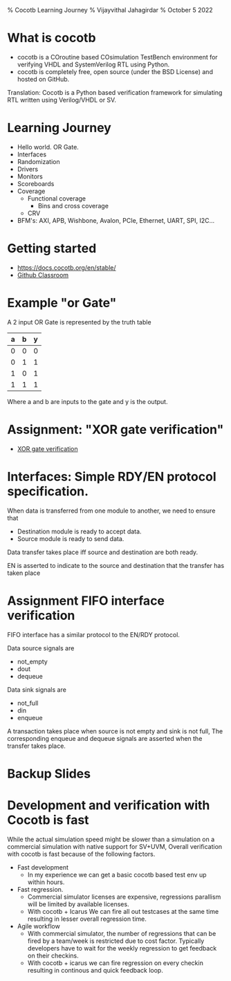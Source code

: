 % Cocotb Learning Journey
% Vijayvithal Jahagirdar
% October 5 2022

# What is cocotb

* cocotb is a COroutine based COsimulation TestBench environment for verifying VHDL and SystemVerilog RTL using Python.
* cocotb is completely free, open source (under the BSD License) and hosted on GitHub.

Translation: Cocotb is a Python based verification framework for simulating RTL written using Verilog/VHDL or SV.
# Learning Journey

* Hello world. OR Gate.
* Interfaces
* Randomization
* Drivers
* Monitors
* Scoreboards
* Coverage
	* Functional coverage
		* Bins and cross coverage 
	* CRV
* BFM's: AXI, APB, Wishbone, Avalon, PCIe, Ethernet, UART, SPI, I2C...

# Getting started

* https://docs.cocotb.org/en/stable/
* [Github Classroom](https://classroom.github.com/classrooms/115061083-learn-cocotb-classroom)

# Example "or Gate"

A 2 input OR Gate is represented by the truth table

| a  | b  | y  |
| -- | -- | -- |
| 0  | 0  | 0  |
| 0  | 1  | 1  |
| 1  | 0  | 1  |
| 1  | 1  | 1  |

Where a and b are inputs to the gate and y is the output.

# Assignment: "XOR gate verification"

* [XOR gate verification](https://classroom.github.com/a/V9_4c5WB)

# Interfaces: Simple RDY/EN protocol specification.

When data is transferred from one module to another, we need to ensure that

* Destination module is ready to accept data.
* Source module is ready to send data.

Data transfer takes place iff source and destination are both ready.

EN is asserted to indicate to the source and destination that the transfer has taken place

# Assignment FIFO interface verification

FIFO interface has a similar protocol to the EN/RDY protocol.

Data source signals are 

* not_empty
* dout
* dequeue
 
Data sink signals are

* not_full
* din
* enqueue

A transaction takes place when source is not empty and sink is not full, The corresponding enqueue and dequeue signals are asserted when the transfer takes place.

# Backup Slides

# Development and verification with Cocotb is fast

While the actual simulation speed might be slower than a simulation on a commercial simulation with native support for SV+UVM, Overall verification with cocotb is fast because of the following factors.

* Fast development
	* In my experience we can get a basic cocotb based test env up within hours.
* Fast regression.
	* Commercial simulator licenses are expensive, regressions parallism will be limited by available licenses.
	* With cocotb + Icarus We can fire all out testcases at the same time resulting in lesser overall regression time.
* Agile workflow
	* With commercial simulator, the number of regressions that can be fired by a team/week is restricted due to cost factor. Typically developers have to wait for the weekly regression to get feedback on their checkins.
	* With cocotb + icarus we can fire regression on every checkin resulting in continous and quick feedback loop.

